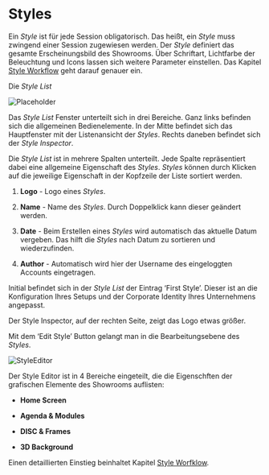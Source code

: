 # Styles 

Ein *Style* ist für jede Session obligatorisch. Das heißt, ein *Style* muss zwingend einer Session zugewiesen werden. Der *Style* definiert das gesamte Erscheinungsbild des Showrooms. Über Schriftart, Lichtfarbe der Beleuchtung und Icons lassen sich weitere Parameter einstellen. Das Kapitel [Style Workflow](053_styleworkflow.md) geht darauf genauer ein. 
 
 Die *Style List*  

![Placeholder](../img/Manager/StyleList.PNG) 


Das *Style List* Fenster unterteilt sich in drei Bereiche. Ganz links befinden sich die allgemeinen Bedienelemente. In der Mitte befindet sich das Hauptfenster mit der Listenansicht der *Styles*. Rechts daneben befindet sich der *Style Inspector*. 

Die *Style List* ist in mehrere Spalten unterteilt. Jede Spalte repräsentiert dabei eine allgemeine Eigenschaft des *Styles*. *Styles* können durch Klicken auf die jeweilige Eigenschaft in der Kopfzeile der Liste sortiert werden. 

 

1.    **Logo** - Logo eines *Styles*.

 

2.    **Name** - Name des *Styles*. Durch Doppelklick kann dieser geändert werden. 

 

3.    **Date** - Beim Erstellen eines *Styles* wird automatisch das aktuelle Datum vergeben. Das hilft die *Styles* nach Datum zu sortieren und wiederzufinden. 

 

4.    **Author** - Automatisch wird hier der Username des eingeloggten Accounts eingetragen.

 

Initial befindet sich in der *Style List* der Eintrag ‘First Style’. Dieser ist an die Konfiguration Ihres Setups und der Corporate Identity Ihres Unternehmens angepasst.  

Der Style Inspector, auf der rechten Seite, zeigt das Logo etwas größer. 

Mit dem ‘Edit Style’ Button gelangt man in die Bearbeitungsebene des *Styles*. 

![StyleEditor](../img/Manager/Style_Editor.PNG)


Der Style Editor ist in 4 Bereiche eingeteilt, die die Eigenschften der grafischen Elemente des Showrooms auflisten:
<ul>
<li> <b>Home Screen</b></p></li>
</p>
<li> <b>Agenda & Modules</b></p></li>
</p>
<li> <b>DISC & Frames</b></p></li>
</p>
<li> <b>3D Background</b></p></li>
</ul>

Einen detaillierten Einstieg beinhaltet Kapitel [Style Worfklow](053_styleworkflow.md). 
